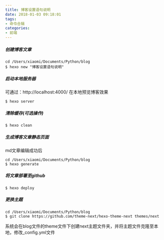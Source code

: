 ```yaml
---
title: 博客设置语句说明
date: 2018-01-03 09:18:01
tags:
- 命令合辑
categories:
- 前端
---
```

##### 创建博客文章
```
cd /Users/xiaomi/Documents/Python/blog
$ hexo new "博客设置语句说明"
```
##### 启动本地服务器
可通过：http://localhost:4000/ 在本地预览博客效果
```
$ hexo server
```
##### 清除缓存(可选操作)
```
$ hexo clean
```
##### 生成博客文章静态页面
md文章编辑成功后
```
cd /Users/xiaomi/Documents/Python/blog
$ hexo generate
```
##### 将文章部署至github
```
$ hexo deploy
```

##### 更换主题
```
cd /Users/xiaomi/Documents/Python/blog
$ git clone https://github.com/theme-next/hexo-theme-next themes/next
```
系统会在blog文件的theme文件下创建next主题文件夹，并将主题文件克隆至本地，修改_config.yml文件
